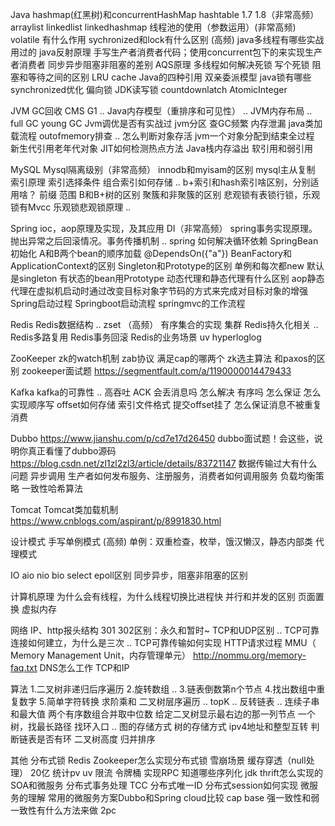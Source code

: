 Java
hashmap(红黑树)和concurrentHashMap hashtable 1.7 1.8（非常高频）
arraylist linkedlist linkedhashmap
线程池的使用（参数运用）(非常高频)
volatile 有什么作用
sychronized和lock有什么区别 (高频)
java多线程有哪些实战用过的
java反射原理
手写生产者消费者代码；使用concurrent包下的来实现生产者消费者
同步异步阻塞非阻塞的差别
AQS原理
多线程如何解决死锁  写个死锁
阻塞和等待之间的区别
LRU cache
Java的四种引用
双亲委派模型
java锁有哪些
synchronized优化 偏向锁
JDK读写锁 countdownlatch AtomicInteger


JVM
GC回收 
CMS G1 ..
Java内存模型（重排序和可见性） ..
JVM内存布局  ..
full GC  young GC
Jvm调优是否有实战过  jvm分区
查GC频繁 内存泄漏
java类加载流程
outofmemory排查 ..
怎么判断对象存活
jvm一个对象分配到结束全过程
新生代引用老年代对象
JIT如何检测热点方法
Java栈内存溢出 软引用和弱引用


MySQL
Mysql隔离级别（非常高频） 
innodb和myisam的区别
mysql主从复制
索引原理  索引选择条件 组合索引如何存储  ..
b+索引和hash索引啥区别，分别适用啥？ 前缀 范围 
B和B+树的区别
聚簇和非聚簇的区别
悲观锁有表锁行锁，乐观锁有Mvcc  乐观锁悲观锁原理    ..


Spring
ioc，aop原理及实现，及其应用 DI（非常高频）
spring事务实现原理。抛出异常之后回滚情况。事务传播机制  ..
spring 如何解决循环依赖
SpringBean初始化
A和B两个bean的顺序加载   @DependsOn({"a"})
BeanFactory和ApplicationContext的区别
Singleton和Prototype的区别   单例和每次都new  默认是singleton 有状态的bean用Prototype
动态代理和静态代理有什么区别   aop静态代理在虚拟机启动时通过改变目标对象字节码的方式来完成对目标对象的增强 
Spring启动过程 
Springboot启动流程 
springmvc的工作流程


Redis
Redis数据结构   ..
zset （高频）
有序集合的实现
集群
Redis持久化相关  ..
Redis多路复用
Redis事务回滚
Redis的业务场景
uv hyperloglog


ZooKeeper
zk的watch机制
zab协议
满足cap的哪两个
zk选主算法  和paxos的区别
zookeeper面试题     https://segmentfault.com/a/1190000014479433


Kafka
kafka的可靠性 ..
高吞吐 ACK 会丢消息吗 怎么解决  有序吗 怎么保证  怎么实现顺序写
offset如何存储 索引文件格式  提交offset挂了 怎么保证消息不被重复消费


Dubbo
https://www.jianshu.com/p/cd7e17d26450   dubbo面试题！会这些，说明你真正看懂了dubbo源码
https://blog.csdn.net/zl1zl2zl3/article/details/83721147
数据传输过大有什么问题
异步调用
生产者如何发布服务、注册服务，消费者如何调用服务
负载均衡策略  一致性哈希算法

Tomcat
Tomcat类加载机制    https://www.cnblogs.com/aspirant/p/8991830.html



设计模式
手写单例模式 (高频)
单例：双重检查，枚举，饿汉懒汉，静态内部类
代理模式


IO
aio nio bio
select epoll区别
同步异步，阻塞非阻塞的区别

计算机原理
为什么会有线程，为什么线程切换比进程快
并行和并发的区别
页面置换
虚拟内存


网络
IP、http报头结构
301 302区别：永久和暂时~
TCP和UDP区别     ..
TCP可靠连接如何建立，为什么是三次  ..
TCP可靠传输如何实现
HTTP请求过程 
MMU（ Memory Management Unit，内存管理单元）
http://nommu.org/memory-faq.txt
DNS怎么工作
TCP和IP


算法
1.二叉树非递归后序遍历
2.旋转数组  ..
3.链表倒数第n个节点
4.找出数组中重复数字
5.简单字符转换
求阶乘和
二叉树层序遍历  ..
topK ..
反转链表    ..
连续子串和最大值
两个有序数组合并取中位数
给定二叉树显示最右边的那一列节点
一个树，找最长路径
找环入口 ..
图的存储方式
树的存储方式
ipv4地址和整型互转
判断链表是否有环
二叉树高度
归并排序


其他
分布式锁   Redis Zookeeper怎么实现分布式锁
雪崩场景
缓存穿透（null处理）
20亿 统计pv uv
限流 令牌桶
实现RPC
知道哪些序列化  jdk thrift怎么实现的
SOA和微服务
分布式事务处理 TCC
分布式唯一ID
分布式session如何实现
微服务的理解   常用的微服务方案Dubbo和Spring cloud比较
cap base
强一致性和弱一致性有什么方法来做
2pc